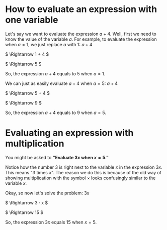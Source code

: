 # How to evaluate an expression with one variable

Let's say we want to evaluate the expression $a+4$. Well, first we need to know the value of the variable $a$. For example, to evaluate the expression when $a=1$, we just replace $a$ with $1$: $a+4$

$ \Rightarrow 1 + 4 $

$ \Rightarrow 5 $

So, the expression $a+4$ equals to $5$ when $a=1$.

We can just as easily evaluate $a+4$ when $a=5$: $a+4$

$ \Rightarrow 5 + 4 $

$ \Rightarrow 9 $

So, the expression $a+4$ equals to $9$ when $a=5$.

# Evaluating an expression with multiplication

You might be asked to __"Evaluate $3x$ when $x = 5$."__

Notice how the number $3$ is right next to the variable $x$ in the expression $3x$. This means "$3$ times $x$". The reason we do this is because of the old way of showing multiplication with the symbol $\times$ looks confusingly similar to the variable $x$.

Okay, so now let's solve the problem: $3x$

$ \Rightarrow 3 ⋅ x $

$ \Rightarrow 15 $

So, the expression $3x$ equals $15$ when $x=5$.